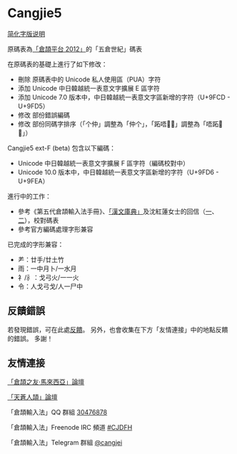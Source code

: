 # Cangjie5

[简化字版说明](https://github.com/Jackchows/Cangjie5/blob/master/README-hans.md)

原碼表為[「倉頡平台 2012」](http://www.chinesecj.com/forum/viewthread.php?tid=2596)的「五倉世紀」碼表

在原碼表的基礎上進行了如下修改：
- 刪除 原碼表中的 Unicode 私人使用區（PUA）字符
- 添加 Unicode 中日韓越統一表意文字擴展 E 區字符
- 添加 Unicode 7.0 版本中，中日韓越統一表意文字區新增的字符（U+9FCD - U+9FD5）
- 修改 部份錯誤編碼
- 修改 部份同碼字排序（「个仲」調整為「仲个」，「跖唔𠵠𠼘」調整為「唔跖𠵠𠼘」）

Cangjie5 ext-F (beta) 包含以下編碼：
- Unicode 中日韓越統一表意文字擴展 F 區字符（編碼校對中）
- Unicode 10.0 版本中，中日韓越統一表意文字區新增的字符（U+9FD6 - U+9FEA）

進行中的工作：
- 參考《第五代倉頡輸入法手冊》、[「漢文庫典」](http://hanculture.com/dic/index.php)及沈紅蓮女士的回信（[一](http://ejsoon.win/phpbb/viewtopic.php?f=3&t=789)、[二](http://ejsoon.win/phpbb/viewtopic.php?f=3&t=793)），校對碼表
- 參考官方編碼處理字形兼容

已完成的字形兼容：
- ⺶：廿手/廿土竹
- 雨：一中月卜/一水月
- 礻/⺬：戈弓火/一一火
- 令：人戈弓戈/人一尸中

## 反饋錯誤

若發現錯誤，可在此處[反饋](https://github.com/Jackchows/Cangjie5/issues/new)。
另外，也會收集在下方「友情連接」中的地點反饋的錯誤。
多謝！

## 友情連接
[「倉頡之友·馬來西亞」論壇](http://www.chinesecj.com/forum/forum.php)

[「天蒼人頡」論壇](http://ejsoon.win/phpbb/)

「倉頡輸入法」QQ 群組 [30476878](https://jq.qq.com/?_wv=1027&k=5W3qETZ)

「倉頡輸入法」Freenode IRC 頻道 [#CJDFH](https://webchat.freenode.net/?channels=%23CJDFH)

「倉頡輸入法」Telegram 群組 [@cangjei](https://t.me/cangjei)
